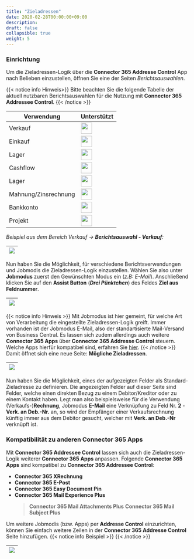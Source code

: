 ```yaml
---
title: "Zieladressen"
date: 2020-02-28T00:00:00+09:00
description: 
draft: false
collapsible: true
weight: 5
---
```

### Einrichtung

Um die Zieladressen-Logik über die **Connector 365 Addresse Control** App nach Belieben einzustellen, öffnen Sie 
eine der Seiten *Berichtsauswahlen*.

{{< notice info Hinweis>}}
Bitte beachten Sie die folgende Tabelle der aktuell nutzbaren Berichtsauswahlen für die Nutzung mit **Connector 365 Addressee Control**.
{{< /notice >}}

| Verwendung | Unterstützt|
-------------|-------------
| Verkauf    | <img src="/images/apps/Addresse_Control/tick.png" width=30 >       |
| Einkauf    | <img src="/images/apps/Addresse_Control/tick.png" width=30 >       |
| Lager      | <img src="/images/apps/Addresse_Control/cross.png" width=30 >       |
| Cashflow   | <img src="/images/apps/Addresse_Control/cross.png" width=30 >       |
| Lager      | <img src="/images/apps/Addresse_Control/cross.png" width=30 >       |
| Mahnung/Zinsrechnung  | <img src="/images/apps/Addresse_Control/cross.png" width=30 >  |
| Bankkonto | <img src="/images/apps/Addresse_Control/cross.png" width=30 >  |
| Projekt | <img src="/images/apps/Addresse_Control/cross.png" width=30 >  |


*Beispiel aus dem Bereich Verkauf -> **Berichtsauswahl - Verkauf**:*

|<img src="/images/apps/Addresse_Control/Berichtsauswahl_Verkauf.png" />|
|-|


Nun haben Sie die Möglichkeit, für verschiedene Berichtsverwendungen und Jobmodis die Zieladressen-Logik einzustellen.
Wählen Sie also unter **Jobmodus** zuerst den Gewünschten Modus ein (*z.B: E-Mail*).
Anschließend klicken Sie auf den **Assist Button** (***Drei Pünktchen***) des Feldes **Ziel aus Feldnummer**.

|![](/images/apps/Addresse_Control/Berichtsauswahl_Verkauf_AssistButton.png)|
|-|

{{< notice info Hinweis >}}
Mit Jobmodus ist hier gemeint, für welche Art von Verarbeitung die eingestellte Zieladressen-Logik greift. Immer vorhanden
ist der Jobmodus E-Mail, also der standartisierte Mail-Versand von Business Central.
Es lassen sich zudem allerdings auch weitere **Connector 365 Apps** über **Connector 365 Addresse Control** steuern.
Welche Apps hierfür kompatibel sind, erfahren Sie [hier](de-de/apps/addresse-control/first-steps/setup/zieladdressen/#ACCon365).
{{< /notice >}}
Damit öffnet sich eine neue Seite: **Mögliche Zieladressen**.

|![](/images/apps/Addresse_Control/Zieladdressen_Lookup_Page.png)|
|-|

Nun haben Sie die Möglichkeit, eines der aufgezeigten Felder als Standard-Zieladresse zu definieren.
Die angezeigten Felder auf dieser Seite sind Felder, welche einen direkten Bezug zu einem Debitor/Kreditor oder zu einem Kontakt haben.
Legt man also beispielsweise für die Verwendung (Verkaufs-)**Rechnung**, Jobmodus **E-Mail** eine Verknüpfung zu Feld Nr. **2** - **Verk. an Deb.-Nr.** an, so wird der Empfänger einer Verkaufsrechnung künftig immer aus dem Debitor gesucht, welcher mit **Verk. an Deb.-Nr** verknüpft ist.

<a name="ACCon365" class="anchor"></a>
### Kompatibilität zu anderen **Connector 365 Apps**

Mit **Connector 365 Addressee Control** lassen sich auch die Zieladressen-Logik weiterer **Connector 365 Apps** anpassen.
Folgende **Connector 365 Apps** sind kompatibel zu **Connector 365 Addressee Control**:

-  **Connector 365 XRechnung**
-  **Connector 365 E-Post**
-  **Connector 365 Easy Document Pin**
-  **Connector 365 Mail Experience Plus**
   >  **Connector 365 Mail Attachments Plus**
   >  **Connector 365 Mail Subject Plus**

Um weitere Jobmodis (bzw. Apps) per **Addresse Control** einzurichten, können Sie einfach weitere Zeilen in der **Connector 365 Addresse Control** Seite hinzufügen.
{{< notice info Beispiel >}}
{{< /notice >}}

|![](/images/apps/Addresse_Control/Berichtsauswahl_Verkauf_Mehrere_Zeilen.png)|
|-|
